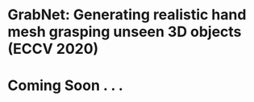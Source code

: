 # GrabNet: Generating realistic hand mesh grasping unseen 3D objects (ECCV 2020)

# Coming Soon . . .
